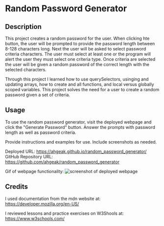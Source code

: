 # Random Password Generator

## Description
This project creates a random password for the user. When clicking hte button, the user will be prompted to provide the password length between 8-128 characters long. Next the user will be asked to select password criteria characters. The user must select at least one or the program will alert the user they must select one criteria type. Once criteria are selected the user will be given a random password of the correct length with the selected characters.

Through this project I learned how to use querySelectors, usinging and updating arrays, how to create and all functions, and local versus globally scoped variables. This project solves the need for a user to create a random password given a set of criteria.

## Usage
To use the random password generator, visit the deployed webpage and click the "Generate Password" button. Answer the prompts with password length as well as password criteria.

Provide instructions and examples for use. Include screenshots as needed.

Deployed URL: https://ahgeak.github.io/random_password_generator/
GitHub Repository URL: https://github.com/ahgeak/random_password_generator

Gif of webpage functionality:
    ![screenshot of deployed webpage](./Assets/RandomPasswordGenerator.gif)

## Credits
I used documentation from the mdn website at: https://developer.mozilla.org/en-US/

I reviewed lessons and practice exercises on W3Shools at: https://www.w3schools.com/ 